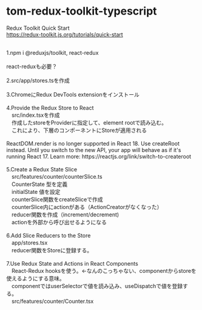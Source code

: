 # tom-redux-toolkit-typescript

Redux Toolkit Quick Start<br>
https://redux-toolkit.js.org/tutorials/quick-start<br>

<br>
1.npm i @reduxjs/toolkit, react-redux<br>
<br>
react-reduxも必要？<br>
<br>
2.src/app/stores.tsを作成<br>
<br>
3.ChromeにRedux DevTools extensionをインストール<br>
<br>
4.Provide the Redux Store to React<br>
　src/index.tsxを作成<br>
　作成したstoreをProviderに指定して、element rootで読み込む。<br>
　これにより、下層のコンポーネントにStoreが適用される<br>
<br>
ReactDOM.render is no longer supported in React 18.
Use createRoot instead. Until you switch to the new API,
your app will behave as if it's running React 17.
Learn more:
https://reactjs.org/link/switch-to-createroot
<br>

<br>
5.Create a Redux State Slice<br>
　src/features/counter/counterSlice.ts<br>
　CounterState 型を定義<br>
　initialState 値を設定<br>
　counterSlice関数をcreateSliceで作成<br>
　counterSlice内にactionがある（ActionCreatorがなくなった）<br>
　reducer関数を作成（increment/decrement)<br>
　actionを外部から呼び出せるようになる<br>
<br>
6.Add Slice Reducers to the Store<br>
　app/stores.tsx<br>
　reducer関数をStoreに登録する。<br>
<br>
7.Use Redux State and Actions in React Components<br>
　React-Redux hooksを使う。←なんのこっちゃない、componentからstoreを使えるようにする意味。<br>
　componentではuserSelectorで値を読み込み、useDispatchで値を登録する。<br>
　src/features/counter/Counter.tsx<br>
<br>





